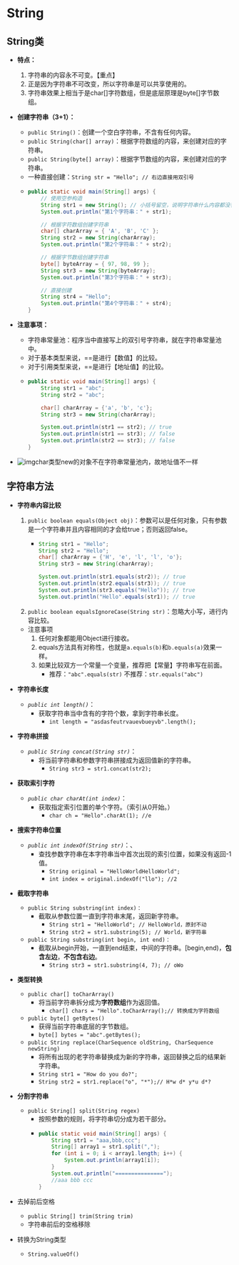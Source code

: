 # String

## String类

* **特点：**
  1. 字符串的内容永不可变。【重点】
  2. 正是因为字符串不可改变，所以字符串是可以共享使用的。
  3. 字符串效果上相当于是char\[\]字符数组，但是底层原理是byte\[\]字节数组。 
* **创建字符串（3+1）：**
  * `public String()`：创建一个空白字符串，不含有任何内容。
  * `public String(char[] array)`：根据字符数组的内容，来创建对应的字符串。
  * `public String(byte[] array)`：根据字节数组的内容，来创建对应的字符串。
  * 一种直接创建：`String str = "Hello"; // 右边直接用双引号`
  * ```java
    public static void main(String[] args) {
        // 使用空参构造
        String str1 = new String(); // 小括号留空，说明字符串什么内容都没有。
        System.out.println("第1个字符串：" + str1);
    
        // 根据字符数组创建字符串
        char[] charArray = { 'A', 'B', 'C' };
        String str2 = new String(charArray);
        System.out.println("第2个字符串：" + str2);
    
        // 根据字节数组创建字符串
        byte[] byteArray = { 97, 98, 99 };
        String str3 = new String(byteArray);
        System.out.println("第3个字符串：" + str3);
    
        // 直接创建
        String str4 = "Hello";
        System.out.println("第4个字符串：" + str4);
    }
    ```
* **注意事项：**
  * 字符串常量池：程序当中直接写上的双引号字符串，就在字符串常量池中。
  * 对于基本类型来说，==是进行【数值】的比较。
  * 对于引用类型来说，==是进行【地址值】的比较。
  * ```java
    public static void main(String[] args) {
        String str1 = "abc";
        String str2 = "abc";
    
        char[] charArray = {'a', 'b', 'c'};
        String str3 = new String(charArray);
    
        System.out.println(str1 == str2); // true
        System.out.println(str1 == str3); // false
        System.out.println(str2 == str3); // false
    }
    ```

* ![img](https://gblobscdn.gitbook.com/assets%2F-MFGFjVrjTSMPA_4GB73%2F-MFa4Hc2y3IgdpcMttEG%2F-MFaAoLGcd1qe44grC3m%2F01-字符串的常量池.png?alt=media&token=c75a4d47-da36-4db3-abc7-6419f589d9eb)char类型new的对象不在字符串常量池内，故地址值不一样

## 字符串方法

* **字符串内容比较** 
  1. `public boolean equals(Object obj)`：参数可以是任何对象，只有参数是一个字符串并且内容相同的才会给true；否则返回false。
     * ```java
       String str1 = "Hello";
       String str2 = "Hello";
       char[] charArray = {'H', 'e', 'l', 'l', 'o'};
       String str3 = new String(charArray);

       System.out.println(str1.equals(str2)); // true
       System.out.println(str2.equals(str3)); // true
       System.out.println(str3.equals("Hello")); // true
       System.out.println("Hello".equals(str1)); // true
       ```
  2. `public boolean equalsIgnoreCase(String str)`：忽略大小写，进行内容比较。 

  * 注意事项
    1. 任何对象都能用Object进行接收。
    2. equals方法具有对称性，也就是`a.equals(b)`和`b.equals(a)`效果一样。
    3. 如果比较双方一个常量一个变量，推荐把【常量】字符串写在前面。
       * 推荐：`"abc".equals(str)` 不推荐：`str.equals("abc")`
* **字符串长度**
  * _`public int length()`_：
    * 获取字符串当中含有的字符个数，拿到字符串长度。
      * `int length = "asdasfeutrvauevbueyvb".length();` 
* **字符串拼接**
  * _`public String concat(String str)`_：
    * 将当前字符串和参数字符串拼接成为返回值新的字符串。
      * `String str3 = str1.concat(str2);` 
* **获取索引字符**
  * _`public char charAt(int index)`_：
    * 获取指定索引位置的单个字符。（索引从0开始。）
      * `char ch = "Hello".charAt(1); //e` 
* **搜索字符串位置**
  * _`public int indexOf(String str)`_：、
    * 查找参数字符串在本字符串当中首次出现的索引位置，如果没有返回-1值。
      * `String original = "HelloWorldHelloWorld";` 
      * `int index = original.indexOf("llo"); //2`  
* **截取字符串**
  * `public String substring(int index)：`
    * 截取从参数位置一直到字符串末尾，返回新字符串。
      * `String str1 = "HelloWorld"; // HelloWorld，原封不动`
      * `String str2 = str1.substring(5); // World，新字符串` 
  * `public String substring(int begin, int end)：`
    * 截取从begin开始，一直到end结束，中间的字符串。\[begin,end\)，**包含左边**，**不包含右边**。
      * `String str3 = str1.substring(4, 7); // oWo` 
* **类型转换**
  * `public char[] toCharArray()`
    * 将当前字符串拆分成为**字符数组**作为返回值。
      * `char[] chars = "Hello".toCharArray();// 转换成为字符数组`
  * `public byte[] getBytes()`
    * 获得当前字符串底层的字节数组。
    * `byte[] bytes = "abc".getBytes();` 
  * `public String replace(CharSequence oldString, CharSequence newString)`
    *  将所有出现的老字符串替换成为新的字符串，返回替换之后的结果新字符串。
    * `String str1 = "How do you do?";` 
    * `String str2 = str1.replace("o", "*");// H*w d* y*u d*?`
* **分割字符串**
  * `public String[] split(String regex)`
    * 按照参数的规则，将字符串切分成为若干部分。
    * ```java
      public static void main(String[] args) {
          String str1 = "aaa,bbb,ccc";
          String[] array1 = str1.split(",");
          for (int i = 0; i < array1.length; i++) {
              System.out.println(array1[i]);
          }
          System.out.println("===============");
          //aaa bbb ccc
      }
      ```
* 去掉前后空格
  * `public String[] trim(String trim)`
  * 字符串前后的空格移除 
* 转换为String类型
  * `String.valueOf()` 
  
    




